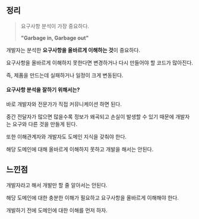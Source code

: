 ## 정리

> 요구사항 분석이 가장 중요하다.	
>
> **"Garbage in, Garbage out"**



개발자는 분석한 **요구사항을 올바르게 이해하는 것**이 중요하다.

요구사항을 올바르게 이해하지 못한다면 변경하거나 다시 만들어야 할 코드가 많아진다.

즉, 제품을 만드는데 실패하거나 일정이 크게 변동된다.



#### 요구사항 분석을 잘하기 위해서는?

바로 개발자와 전문가가 직접 커뮤니케이션 하면 된다.

중간 전달자가 많으면 많을수록 정보가 왜곡되고 손실이 발생할 수 있기 때문에 개발자는 요구와 다른 것을 만들게 된다.

또한 이해관계자와 개발자도 도메인 지식을 갖춰야 한다.

해당 도메인에 대해 올바르게 이해하지 못하고 개발을 해서는 안된다.



## 느낀점

개발자라고 해서 개발만 할 줄 알아서는 안된다.

해당 도메인에 대한 충분한 이해가 필요하고 요구사항을 올바르게 이해해야 한다.

개발하기 전에 도메인에 대한 이해를 먼저 하자.